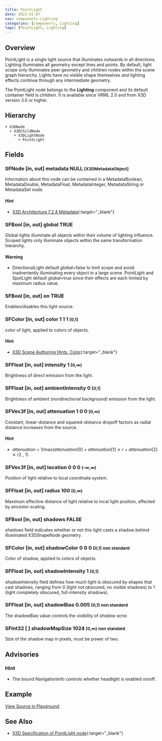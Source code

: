 ```yaml
---
title: PointLight
date: 2023-01-07
nav: components-Lighting
categories: [components, Lighting]
tags: [PointLight, Lighting]
---
```

<style>
.post h3 {
  word-spacing: 0.2em;
}
</style>

## Overview

PointLight is a single light source that illuminates outwards in all directions. Lighting illuminates all geometry except lines and points. By default, light scope only illuminates peer geometry and children nodes within the scene graph hierarchy. Lights have no visible shape themselves and lighting effects continue through any intermediate geometry.

The PointLight node belongs to the **Lighting** component and its default container field is *children.* It is available since VRML 2.0 and from X3D version 3.0 or higher.

## Hierarchy

```
+ X3DNode
  + X3DChildNode
    + X3DLightNode
      + PointLight
```

## Fields

### SFNode [in, out] **metadata** NULL <small>[X3DMetadataObject]</small>

Information about this node can be contained in a MetadataBoolean, MetadataDouble, MetadataFloat, MetadataInteger, MetadataString or MetadataSet node.

#### Hint

- [X3D Architecture 7.2.4 Metadata](https://www.web3d.org/specifications/X3Dv4Draft/ISO-IEC19775-1v4-IS.proof//Part01/components/core.html#Metadata){:target="_blank"}

### SFBool [in, out] **global** TRUE

Global lights illuminate all objects within their volume of lighting influence. Scoped lights only illuminate objects within the same transformation hierarchy.

#### Warning

- DirectionalLight default *global*=false to limit scope and avoid inadvertently illuminating every object in a large scene. PointLight and SpotLight default *global*=true since their effects are each limited by maximum radius value.

### SFBool [in, out] **on** TRUE

Enables/disables this light source.

### SFColor [in, out] **color** 1 1 1 <small>[0,1]</small>

*color* of light, applied to colors of objects.

#### Hint

- [X3D Scene Authoring Hints, Color](https://www.web3d.org/x3d/content/examples/X3dSceneAuthoringHints.html#Color){:target="_blank"}

### SFFloat [in, out] **intensity** 1 <small>[0,∞)</small>

Brightness of direct emission from the light.

### SFFloat [in, out] **ambientIntensity** 0 <small>[0,1]</small>

Brightness of ambient (nondirectional background) emission from the light.

### SFVec3f [in, out] **attenuation** 1 0 0 <small>[0,∞)</small>

Constant, linear-distance and squared-distance dropoff factors as radial distance increases from the source.

#### Hint

- *attenuation* = 1/max(*attenuation*[0] + *attenuation*[1] ⨯ r + *attenuation*[2] ⨯ r2 , 1)

### SFVec3f [in, out] **location** 0 0 0 <small>(-∞,∞)</small>

Position of light relative to local coordinate system.

### SFFloat [in, out] **radius** 100 <small>[0,∞)</small>

Maximum effective distance of light relative to local light position, affected by ancestor scaling.

### SFBool [in, out] **shadows** FALSE

*shadows* field indicates whether or not this light casts a shadow behind illuminated X3DShapeNode geometry.

### SFColor [in, out] **shadowColor** 0 0 0 <small>[0,1]</small> <small class="yellow">non standard</small>

Color of shadow, applied to colors of objects.

### SFFloat [in, out] **shadowIntensity** 1 <small>[0,1]</small>

*shadowIntensity* field defines how much light is obscured by shapes that cast shadows, ranging from 0 (light not obscured, no visible shadows) to 1 (light completely obscured, full-intensity shadows).

### SFFloat [in, out] **shadowBias** 0.005 <small>[0,1]</small> <small class="yellow">non standard</small>

The shadowBias value controls the visibility of *shadow acne*.

### SFInt32 [ ] **shadowMapSize** 1024 <small>[0,∞)</small> <small class="yellow">non standard</small>

Size of the shadow map in pixels, must be power of two.

## Advisories

### Hint

- The bound NavigationInfo controls whether headlight is enabled on/off.

## Example

<x3d-canvas src="https://create3000.github.io/media/examples/Lighting/PointLight/PointLight.x3d" update="auto"></x3d-canvas>

[View Source in Playground](/x_ite/playground/?url=https://create3000.github.io/media/examples/Lighting/PointLight/PointLight.x3d)

## See Also

- [X3D Specification of PointLight node](https://www.web3d.org/documents/specifications/19775-1/V4.0/Part01/components/lighting.html#PointLight){:target="_blank"}
